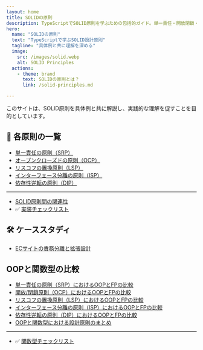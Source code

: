 ```yaml
---
layout: home
title: SOLIDの原則
description: TypeScriptでSOLID原則を学ぶための包括的ガイド。単一責任・開放閉鎖・リスコフ置換・インターフェース分離・依存性逆転の5原則を具体例と共に解説します。
hero:
  name: "SOLIDの原則"
  text: "TypeScriptで学ぶSOLID設計原則"
  tagline: "具体例と共に理解を深める"
  image:
    src: /images/solid.webp
    alt: SOLID Principles
  actions:
    - theme: brand
      text: SOLIDの原則とは？
      link: /solid-principles.md

---
```


このサイトは、SOLID原則を具体例と共に解説し、実践的な理解を促すことを目的としています。

## 🔎 各原則の一覧

- [単一責任の原則（SRP）](./single-responsibility-principle.md)
- [オープンクローズドの原則（OCP）](./open-closed-principle.md)
- [リスコフの置換原則（LSP）](./liskov-substitution-principle.md)
- [インターフェース分離の原則（ISP）](./interface-segregation-principle.md)
- [依存性逆転の原則（DIP）](./dependency-inversion-principle.md)

---
- [SOLID原則間の関連性](relevance-of-solid-principles.md)
-  ✅ [実装チェックリスト](solid-checklist.md)

## 🛠 ケーススタディ

- [ECサイトの責務分離と拡張設計](./practical-case-studies.md)

## OOPと関数型の比較

- [単一責任の原則（SRP）におけるOOPとFPの比較](./object-oriented-vs-functional/srp-oop-vs-fp.md)
- [開放/閉鎖原則（OCP）におけるOOPとFPの比較](./object-oriented-vs-functional/ocp-oop-vs-fp.md)
- [リスコフの置換原則（LSP）におけるOOPとFPの比較](./object-oriented-vs-functional/lsp-oop-vs-fp.md)
- [インターフェース分離の原則（ISP）におけるOOPとFPの比較](./object-oriented-vs-functional/isp-oop-vs-fp.md)
- [依存性逆転の原則（DIP）におけるOOPとFPの比較](./object-oriented-vs-functional/dip-oop-vs-fp.md)
- [OOPと関数型における設計原則のまとめ](./object-oriented-vs-functional/summary.md)

---
- ✅ [関数型チェックリスト](./object-oriented-vs-functional/solid-checklist-fp.md)